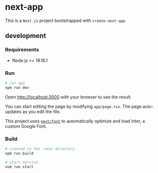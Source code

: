 # next-app

This is a `Next.js` project bootstrapped with `create-next-app`.

## development

### Requirements
- Node.js >= 18.16.1

### Run

```bash
# run app
npm run dev
```
Open [http://localhost:3000](http://localhost:3000) with your browser to see the result.

You can start editing the page by modifying `app/page.tsx`. The page auto-updates as you edit the file.

This project uses [`next/font`](https://nextjs.org/docs/basic-features/font-optimization) to automatically optimize and load Inter, a custom Google Font.

### Build

```bash
# created in the .next directory
npm run build

# start service
num run start
```
